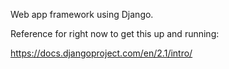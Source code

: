 Web app framework using Django. 

Reference for right now to get this up and running:

https://docs.djangoproject.com/en/2.1/intro/